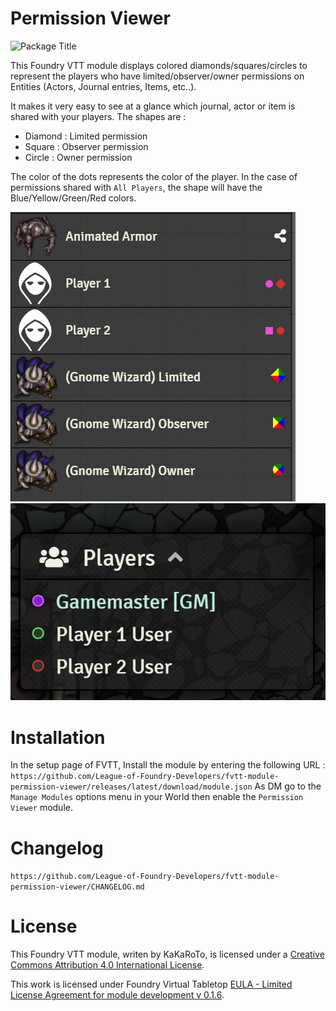 # Permission Viewer
![Package Title](https://img.shields.io/endpoint?url=https%3A%2F%2Fraw.githubusercontent.com%2FLeague-of-Foundry-Developers%2Fleague-repo-status%2Fshields-endpoint%2Fpermission_viewer.json)


This Foundry VTT module displays colored diamonds/squares/circles to represent the players who have limited/observer/owner permissions on Entities (Actors, Journal entries, Items, etc..).

It makes it very easy to see at a glance which journal, actor or item is shared with your players. The shapes are :

* Diamond : Limited permission
* Square : Observer permission
* Circle : Owner permission

The color of the dots represents the color of the player. In the case of permissions shared with `All Players`, the shape will have the Blue/Yellow/Green/Red colors.


![screenshot](./images/new_permissions_viewer.png)
![screenshot](./images/player-list.png)

# Installation
In the setup page of FVTT, Install the module by entering the following URL : `https://github.com/League-of-Foundry-Developers/fvtt-module-permission-viewer/releases/latest/download/module.json`
As DM go to the `Manage Modules` options menu in your World then enable the `Permission Viewer` module.

# Changelog
`https://github.com/League-of-Foundry-Developers/fvtt-module-permission-viewer/CHANGELOG.md`

# License
This Foundry VTT module, writen by KaKaRoTo, is licensed under a [Creative Commons Attribution 4.0 International License](http://creativecommons.org/licenses/by/4.0/).

This work is licensed under Foundry Virtual Tabletop [EULA - Limited License Agreement for module development v 0.1.6](http://foundryvtt.com/pages/license.html).
